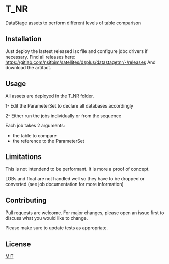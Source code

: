 
# T_NR

DataStage assets to perform different levels of table comparison

## Installation

Just deploy the lastest released isx file and configure jdbc drivers if necessary.
Find all releases here: https://gitlab.com/nsitbim/satellites/dsplus/datastagetnr/-/releases
And download the artifact.


## Usage

All assets are deployed in the T_NR folder.

1- Edit the ParameterSet to declare all databases accordingly

2- Either run the jobs individually or from the sequence

 Each job takes 2 arguments: 
 * the table to compare
 * the reference to the ParameterSet

## Limitations

This is not intendend to be performant. It is more a proof of concept.

LOBs and float are not handled well so they have to be dropped or converted (see job documentation for more information)

## Contributing
Pull requests are welcome. For major changes, please open an issue first to discuss what you would like to change.

Please make sure to update tests as appropriate.

## License
[MIT](https://choosealicense.com/licenses/mit/)